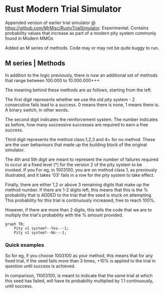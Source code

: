 # Rust Modern Trial Simulator
 Appended version of earlier trial simulator @ https://github.com/MrMisc/RustyTrialSimulator. Experimental. Contains probability values that increase as part of a modern pity system commonly found in Modern MMOs


Added an M series of methods. Code may or may not be quite buggy to run. 


## M series | Methods

In addition to the logic previously, there is now an additional set of methods that range between 100.000 to 10.000.000+++

The meaning behind these methods are as follows, starting from the left.

The first digit represents whether we use the old pity system - 2 consecutive fails lead to a success. 0 means there is none, 1 means there is. A binary switch, in other words.

The second digit indicates the reinforcement system. The number indicates as before, how many successive successes are required to earn a free success. 

Third digit represents the method class:1,2,3 and 4+ for no method. These are the user behaviours that made up the building block of the original simulator.

The 4th and 5th digit are meant to represent the number of failures required to occur at a fixed level (*) for the version 2 of the pity system to be invoked. If you For eg, in 1003100, you are on method class 1, as previously illustrated, and it takes '03' fails in a row for the pity system to take effect.

Finally, there are either 1,2 or above 3 remaining digits that make up the method number. If there are 1-2 digits left, this means that this is the % probability that is ADDED to the trial that the seed is stuck on attempting. This probability for this trial is continuously increased, free to reach 100%. 

However, if there are more than 2 digits, this tells the code that we are to multiply the trial's probability with the % amount provided.


```mermaid
graph TB;
    Pity v1 system?--Yes---1;
    Pity v1 system?--No---1;
```



### Quick examples

So for eg, if you choose 1003100 as your method, this means that for any fixed trial, if the seed fails more than 3 times, +10% is applied to the trial in question until success is achieved.

In comparison, 11003100, is meant to indicate that the same trial at which this seed has failed, will have its probability multiplied by 1.1 continuously, until success.






